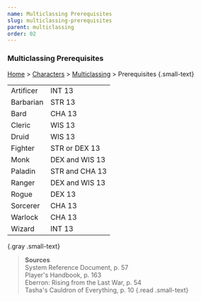 ```yaml
---
name: Multiclassing Prerequisites
slug: multiclassing-prerequisites
parent: multiclassing
order: 02
---
```

### Multiclassing Prerequisites

[Home](dm-operations-center) > [Characters](characters) > [Multiclassing](multiclassing) > Prerequisites {.small-text}

| | |
|-|-|
| Artificer | INT 13 |
| Barbarian | STR 13 |
| Bard      | CHA 13 |
| Cleric    | WIS 13   |
| Druid     | WIS 13   |
| Fighter   | STR or DEX 13 |
| Monk      | DEX and WIS 13  |
| Paladin   | STR and CHA 13 |
| Ranger    | DEX and WIS 13  |
| Rogue     | DEX 13 |
| Sorcerer  | CHA 13 |
| Warlock   | CHA 13 |
| Wizard    | INT 13 | 
{.gray .small-text}

> **Sources** <br/>
> System Reference Document, p. 57<br/>
> Player's Handbook, p. 163<br/>
> Eberron: Rising from the Last War, p. 54<br/>
> Tasha's Cauldron of Everything, p. 10
{.read .small-text}

